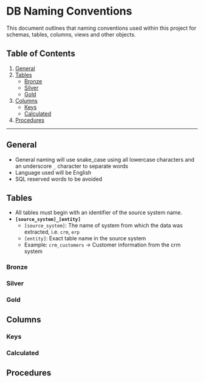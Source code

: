 # **DB Naming Conventions** 

This document outlines that naming conventions used within this project for schemas, tables, columns, views and other objects. 

## **Table of Contents**

1. [General](#general)
2. [Tables](#tables)
	- [Bronze](#bronze)
	- [Silver](#silver)
	- [Gold](#gold)
3. [Columns](#columns)
	- [Keys](#keys)
	- [Calculated](#calculated)
4. [Procedures](#procedures)
---

## **General**

- General naming will use snake_case using all lowercase characters and an underscore `_` character to separate words
- Language used will be English
- SQL reserved words to be avoided

## **Tables**

- All tables must begin with an identifier of the source system name.
- **`[source_system]_[entity]`**
	- `[source_system]`: The name of system from which the data was extracted, i.e. `crm`, `erp`
	- `[entity]`: Exact table name in the source system
	- Example: `crm_customers` -> Customer information from the crm system

### **Bronze**

### **Silver**

### **Gold**


## **Columns**

### **Keys**

### **Calculated**

## **Procedures**

